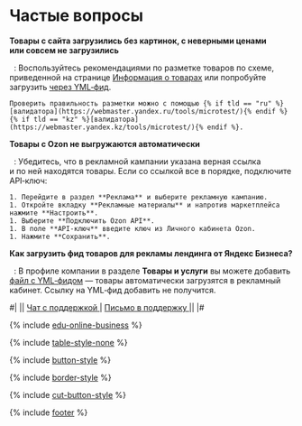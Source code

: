# Частые вопросы

**Товары с сайта загрузились без картинок, с неверными ценами или совсем не загрузились**

 
:   Воспользуйтесь рекомендациями по разметке товаров по схеме, приведенной на странице [Информация о товарах](https://yandex.ru/support/webmaster/supported-schemas/goods-prices.html) или попробуйте загрузить [через YML‑фид](auto-prod-add-yml-fid.md).
    
    Проверить правильность разметки можно с помощью {% if tld == "ru" %}[валидатора](https://webmaster.yandex.ru/tools/microtest/){% endif %}{% if tld == "kz" %}[валидатора](https://webmaster.yandex.kz/tools/microtest/){% endif %}.

**Товары с Ozon не выгружаются автоматически**

 
:   Убедитесь, что в рекламной кампании указана верная ссылка и по ней находятся товары. Если со ссылкой все в порядке, подключите API‑ключ:
    
    1. Перейдите в раздел **Реклама** и выберите рекламную кампанию.
    1. Откройте вкладку **Рекламные материалы** и напротив маркетплейса нажмите **Настроить**.
    1. Выберите **Подключить Ozon API**.
    1. В поле **API‑ключ** введите ключ из Личного кабинета Ozon.
    1. Нажмите **Сохранить**.

**Как загрузить фид товаров для рекламы лендинга от Яндекс Бизнеса?**

 
:   В профиле компании в разделе **Товары и услуги** вы можете добавить [файл с YML‑фидом](manage/price-list.md#yml-file) — товары автоматически загрузятся в рекламный кабинет. Ссылку на YML‑фид добавить не получится.


<div class="table-style-none">

#|
||
<a href="https://yandex.ru/chat?context=%7B%22entrypoint%22%3A%22%7B%5C%22page_name%5C%22%3A%5C%22help%5C%22%2C%5C%22a_pageurl%5C%22%3A%5C%22https%3A%2F%2Fyandex.ru%2Fsupport%2Fbusiness-priority%2F%5C%22%7D%22%7D#/user/5cb78286-a944-4c0f-bf33-b5c282eae053?utm-source=chat-in-help">
  <span class="button">Чат с поддержкой</span>
</a>
|
<a href="https://forms.yandex.ru/surveys/13485724.a1310d38f50da2df17deb93bfdb4b514c5679847">
  <span class="button">Письмо в поддержку</span>
</a>
||
|#

</div>

{% include [edu-online-business](_includes/edu-online-business.md) %}

{% include [table-style-none](_includes/table-style-none.md) %}

{% include [button-style](_includes/yellow-button-styles.md) %}

{% include [border-style](_includes/border-style.md) %}

{% include [cut-button-style](_includes/cut-button-style.md) %}

{% include [footer](_includes/footer.md) %}
